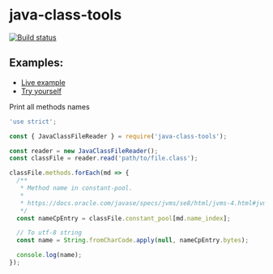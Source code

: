 # java-class-tools

[![Build status](https://ci.appveyor.com/api/projects/status/dwfu9sq51uhofyyv?svg=true)](https://ci.appveyor.com/project/leonardosnt/java-class-tools)

## Examples:
- [Live example](https://rawgit.com/leonardosnt/java-class-tools/master/examples/browser.html)  
- [Try yourself](https://runkit.com/leonardosnt/java-class-tools-example)  

Print all methods names
```javascript
'use strict';

const { JavaClassFileReader } = require('java-class-tools');

const reader = new JavaClassFileReader();
const classFile = reader.read('path/to/file.class');

classFile.methods.forEach(md => {
  /**
   * Method name in constant-pool.
   * 
   * https://docs.oracle.com/javase/specs/jvms/se8/html/jvms-4.html#jvms-4.4.7
   */
  const nameCpEntry = classFile.constant_pool[md.name_index];

  // To utf-8 string
  const name = String.fromCharCode.apply(null, nameCpEntry.bytes);

  console.log(name);
});
```


